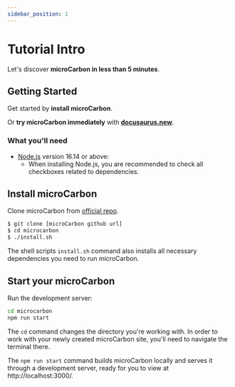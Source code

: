```yaml
---
sidebar_position: 1
---
```


# Tutorial Intro

Let's discover **microCarbon in less than 5 minutes**.

## Getting Started

Get started by **install microCarbon**.

Or **try microCarbon immediately** with **[docusaurus.new](https://www.microcarbon.org/new)**.

### What you'll need

- [Node.js](https://nodejs.org/en/download/) version 16.14 or above:
  - When installing Node.js, you are recommended to check all checkboxes related to dependencies.

## Install microCarbon

Clone microCarbon from [official repo](https://github.io/).

```bash
$ git clone [microCarbon github url] 
$ cd microcarbon
$ ./install.sh
```

The shell scripts `install.sh` command also installs all necessary dependencies you need to run microCarbon.

## Start your microCarbon

Run the development server:

```bash
cd microcarbon
npm run start
```

The `cd` command changes the directory you're working with. In order to work with your newly created microCarbon site, you'll need to navigate the terminal there.

The `npm run start` command builds microCarbon locally and serves it through a development server, ready for you to view at http://localhost:3000/.

